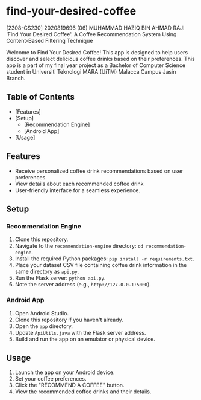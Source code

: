 # find-your-desired-coffee
[2308-CS230] 2020819696 (06) MUHAMMAD HAZIQ BIN AHMAD RAJI
‘Find Your Desired Coffee’: A Coffee Recommendation System Using Content-Based Filtering Technique

Welcome to Find Your Desired Coffee! This app is designed to help users discover and select delicious coffee drinks based on their preferences. This app is a part of my final year project as a Bachelor of Computer Science student in Universiti Teknologi MARA (UiTM) Malacca Campus Jasin Branch.

## Table of Contents
- [Features]
- [Setup]
  - [Recommendation Engine]
  - [Android App]
- [Usage]

## Features
- Receive personalized coffee drink recommendations based on user preferences.
- View details about each recommended coffee drink
- User-friendly interface for a seamless experience.

## Setup

### Recommendation Engine
1. Clone this repository.
2. Navigate to the `recommendation-engine` directory: `cd recommendation-engine`.
3. Install the required Python packages: `pip install -r requirements.txt`.
4. Place your dataset CSV file containing coffee drink information in the same directory as `api.py`.
5. Run the Flask server: `python api.py`.
6. Note the server address (e.g., `http://127.0.0.1:5000`).

### Android App
1. Open Android Studio.
2. Clone this repository if you haven't already.
3. Open the `app` directory.
4. Update `ApiUtils.java` with the Flask server address.
5. Build and run the app on an emulator or physical device.

## Usage
1. Launch the app on your Android device.
2. Set your coffee preferences.
3. Click the "RECOMMEND A COFFEE" button.
4. View the recommended coffee drinks and their details.
